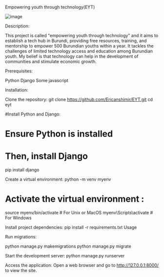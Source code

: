 Empowering youth through technology(EYT)

![image](https://github.com/Ericanshimir/EYT/assets/109414922/8ea8d642-ff68-4353-8534-ee8208650362)

Description:

This project is called "empowering youth through technology" and it aims to establish a tech hub in Burundi, providing free resources, training, and mentorship to empower 500 Burundian youths within a year. It tackles the challenges of limited technology access and education among Burundian youth. My belief is that technology can help in the development of communities and stimulate economic growth.

Prerequisites:

Python 
Django 
Some javascript

Installation:

Clone the repository:
git clone https://github.com/Ericanshimir/EYT.git
cd eyt

#Install Python and Django:


# Ensure Python is installed
# Then, install Django

pip install django

Create a virtual environment:
python -m venv myenv

# Activate the virtual environment :
source myenv/bin/activate   # For Unix or MacOS
myenv\Scripts\activate       # For Windows

Install project dependencies:
pip install -r requirements.txt
Usage

Run migrations:

python manage.py makemigrations
python manage.py migrate

Start the development server:
python manage.py runserver

Access the application:
Open a web browser and go to http://127.0.0.1:8000/ to view the site.

